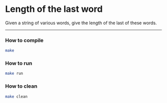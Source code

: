 # Length of the last word

Given a string of various words, give the length of the last of these words.
****

### How to compile
```bash
make
```

### How to run
```bash
make run
```

### How to clean
```bash
make clean
```
